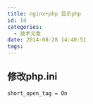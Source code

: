 ```yaml
---
title: nginx+php 显示php
id: 14
categories:
  - 技术文章
date: 2014-08-28 14:40:51
tags:
---
```


## 修改php.ini

    short_open_tag = On
    